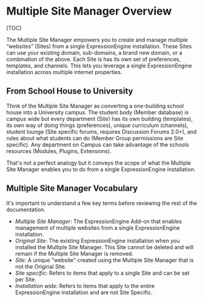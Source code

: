 <!--
    This source file is part of the open source project
    ExpressionEngine User Guide (https://github.com/ExpressionEngine/ExpressionEngine-User-Guide)

    @link      https://expressionengine.com/
    @copyright Copyright (c) 2003-2019, EllisLab Corp. (https://ellislab.com)
    @license   https://expressionengine.com/license Licensed under Apache License, Version 2.0
-->

# Multiple Site Manager Overview

[TOC]

The Multiple Site Manager empowers you to create and manage multiple “websites” (Sites) from a single ExpressionEngine installation. These Sites can use your existing domain, sub-domains, a brand new domain, or a combination of the above. Each Site is has its own set of preferences, templates, and channels. This lets you leverage a single ExpressionEngine installation across multiple internet properties.

## From School House to University

Think of the Multiple Site Manager as converting a one-building school house into a University campus. The student body (Member database) is campus wide but every department (Site) has its own building (templates), its own way of doing things (preferences), unique curriculum (channels), student lounge (Site specific forums, requires Discussion Forums 2.0+), and rules about what students can do (Member Group permissions are Site specific). Any department on Campus can take advantage of the schools resources (Modules, Plugins, Extensions).

That's not a perfect analogy but it conveys the scope of what the Multiple Site Manager enables you to do from a single ExpressionEngine installation.

## Multiple Site Manager Vocabulary

It's important to understand a few key terms before reviewing the rest of the documentation.

- _Multiple Site Manager_: The ExpressionEngine Add-on that enables management of multiple websites from a single ExpressionEngine installation.
- _Original Site_: The existing ExpressionEngine installation when you installed the Multiple Site Manager. This Site cannot be deleted and will remain if the Multiple Site Manager is removed.
- _Site_: A unique "website" created using the Multiple Site Manager that is not the Original Site.
- _Site specific_: Refers to items that apply to a single Site and can be set per Site.
- _Installation wide_: Refers to items that apply to the entire ExpressionEngine installation and are not Site Specific.
